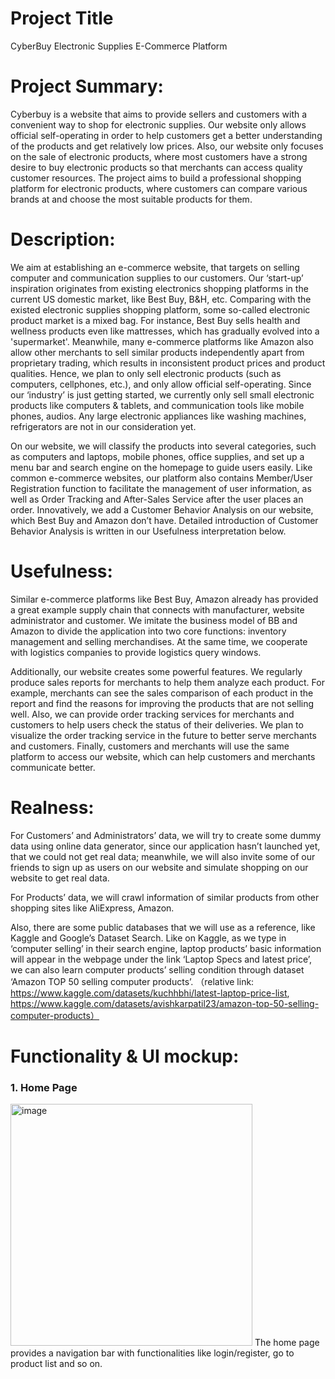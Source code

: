 # Project Title
CyberBuy Electronic Supplies E-Commerce Platform


# Project Summary:
Cyberbuy is a website that aims to provide sellers and customers with a convenient way to shop for electronic supplies. Our website only allows official self-operating in order to help customers get a better understanding of the products and get relatively low prices. Also, our website only focuses on the sale of electronic products, where most customers have a strong desire to buy electronic products so that merchants can access quality customer resources. The project aims to build a professional shopping platform for electronic products, where customers can compare various brands at and choose the most suitable products for them.


# Description:
We aim at establishing an e-commerce website, that targets on selling computer and communication supplies to our customers. Our ‘start-up’ inspiration originates from existing electronics shopping platforms in the current US domestic market, like Best Buy, B&H, etc. Comparing with the existed electronic supplies shopping platform, some so-called electronic product market is a mixed bag. For instance, Best Buy sells health and wellness products even like mattresses, which has gradually evolved into a 'supermarket'. Meanwhile, many e-commerce platforms like Amazon also allow other merchants to sell similar products independently apart from proprietary trading, which results in inconsistent product prices and product qualities. Hence, we plan to only sell electronic products (such as computers, cellphones, etc.), and only allow official self-operating. Since our ‘industry’ is just getting started, we currently only sell small electronic products like computers & tablets, and communication tools like mobile phones, audios. Any large electronic appliances like washing machines, refrigerators are not in our consideration yet.

On our website, we will classify the products into several categories, such as computers and laptops, mobile phones, office supplies, and set up a menu bar and search engine on the homepage to guide users easily. Like common e-commerce websites, our platform also contains Member/User Registration function to facilitate the management of user information, as well as Order Tracking and After-Sales Service after the user places an order. Innovatively, we add a Customer Behavior Analysis on our website, which Best Buy and Amazon don’t have. Detailed introduction of Customer Behavior Analysis is written in our Usefulness interpretation below.


# Usefulness:
Similar e-commerce platforms like Best Buy, Amazon already has provided a great example supply chain that connects with manufacturer, website administrator and customer. We imitate the business model of BB and Amazon to divide the application into two core functions: inventory management and selling merchandises. At the same time, we cooperate with logistics companies to provide logistics query windows.

Additionally, our website creates some powerful features. We regularly produce sales reports for merchants to help them analyze each product. For example, merchants can see the sales comparison of each product in the report and find the reasons for improving the products that are not selling well. Also, we can provide order tracking services for merchants and customers to help users check the status of their deliveries. We plan to visualize the order tracking service in the future to better serve merchants and customers. Finally, customers and merchants will use the same platform to access our website, which can help customers and merchants communicate better.


# Realness:
For Customers’ and Administrators’ data, we will try to create some dummy data using online data generator, since our application hasn’t launched yet, that we could not get real data; meanwhile, we will also invite some of our friends to sign up as users on our website and simulate shopping on our website to get real data.

For Products’ data, we will crawl information of similar products from other shopping sites like AliExpress, Amazon.

Also, there are some public databases that we will use as a reference, like Kaggle and Google’s Dataset Search. Like on Kaggle, as we type in ‘computer selling’ in their search engine, laptop products’ basic information will appear in the webpage under the link ‘Laptop Specs and latest price’, we can also learn computer products’ selling condition through dataset ‘Amazon TOP 50 selling computer products’.
（relative link: https://www.kaggle.com/datasets/kuchhbhi/latest-laptop-price-list, https://www.kaggle.com/datasets/avishkarpatil23/amazon-top-50-selling-computer-products）


# Functionality & UI mockup:
### 1. Home Page
<img width="387" alt="image" src="https://user-images.githubusercontent.com/112656252/192124452-417ec471-80d0-4d7a-b8fc-3b7949e28b9c.png">
The home page provides a navigation bar with functionalities like login/register, go to product list and so on. 








